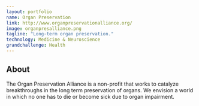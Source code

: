 ```yaml
---
layout: portfolio
name: Organ Preservation
link: http://www.organpreservationalliance.org/
image: organpresalliance.png
tagline: "Long-term organ preservation."
technology: Medicine & Neuroscience
grandchallenge: Health
---
```

## About

The Organ Preservation Alliance is a non-profit that works to catalyze breakthroughs in the long term preservation of organs. We envision a world in which no one has to die or become sick due to organ impairment.